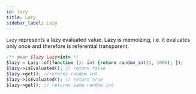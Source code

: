 ```yaml
---
id: lazy
title: Lazy
sidebar_label: Lazy
---
```


`Lazy` represents a lazy evaluated value. Lazy is memoizing, i.e. it evaluates only once and therefore is referential transparent.

```php
/** @var $lazy Lazy<int> */
$lazy = Lazy::of(function (): int {return random_int(1, 1000); });
$lazy->isEvaluated(); // return false
$lazy->get(); //returns random int
$lazy->isEvaluated(); // return true
$lazy->get(); // returns same random int
```
